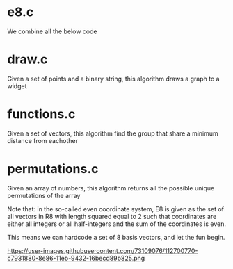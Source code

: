 # e8.c

We combine all the below code

# draw.c

Given a set of points and a binary string, this algorithm draws a graph to a widget

# functions.c

Given a set of vectors, this algorithm find the group that share a minimum distance from eachother

# permutations.c

Given an array of numbers, this algorithm returns all the possible unique permutations of the array

Note that: in the so-called even coordinate system, E8 is given as the set of all vectors in R8 with length squared equal to 2 such that coordinates are either all integers or all half-integers and the sum of the coordinates is even.

This means we can hardcode a set of 8 basis vectors, and let the fun begin.

https://user-images.githubusercontent.com/73109076/112700770-c7931880-8e86-11eb-9432-16becd89b825.png
